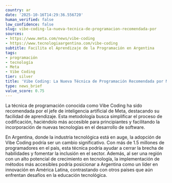 ```yaml
---
country: ar
date: '2025-10-16T14:29:36.556720'
human_verified: false
low_confidence: false
slug: vibe-coding-la-nueva-tecnica-de-programacion-recomendada-por
sources:
- https://www.meta.com/news/vibe-coding
- https://www.tecnologiaargentina.com/vibe-coding
subtitle: Facilita el Aprendizaje de la Programación en Argentina
tags:
- programación
- tecnología
- Meta
- Vibe Coding
tier: silver
title: 'Vibe Coding: La Nueva Técnica de Programación Recomendada por Meta'
type: news_brief
value_score: 0.75
---
```


<p>La técnica de programación conocida como Vibe Coding ha sido recomendada por el jefe de inteligencia artificial de Meta, destacando su facilidad de aprendizaje. Esta metodología busca simplificar el proceso de codificación, haciéndolo más accesible para principiantes y facilitando la incorporación de nuevas tecnologías en el desarrollo de software.</p><p>En Argentina, donde la industria tecnológica está en auge, la adopción de Vibe Coding podría ser un cambio significativo. Con más de 1.5 millones de programadores en el país, esta técnica podría ayudar a cerrar la brecha de habilidades y fomentar la inclusión en el sector. Además, al ser una región con un alto potencial de crecimiento en tecnología, la implementación de métodos más accesibles podría posicionar a Argentina como un líder en innovación en América Latina, contrastando con otros países que aún enfrentan desafíos en la educación tecnológica.</p>